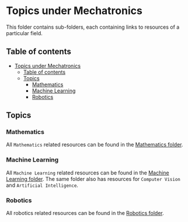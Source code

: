 # Topics under Mechatronics

This folder contains sub-folders, each containing links to resources of a particular field.

## Table of contents

- [Topics under Mechatronics](#topics-under-mechatronics)
  - [Table of contents](#table-of-contents)
  - [Topics](#topics)
    - [Mathematics](#mathematics)
    - [Machine Learning](#machine-learning)
    - [Robotics](#robotics)

## Topics

### Mathematics

All `Mathematics` related resources can be found in the [Mathematics folder](./Mathematics/README.md).

### Machine Learning

All `Machine Learning` related resources can be found in the [Machine Learning folder](./Machine_Learning/README.md). The same folder also has resources for `Computer Vision` and `Artificial Intelligence`.

### Robotics

All robotics related resources can be found in the [Robotics folder](./Robotics/README.md).
